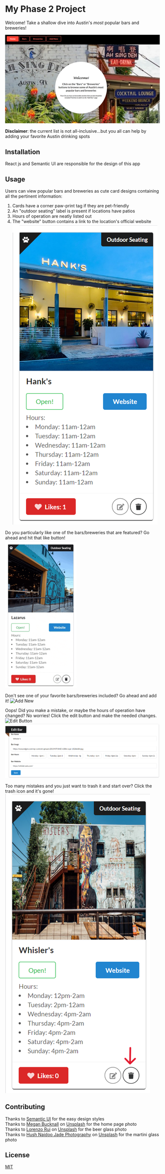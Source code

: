 # My Phase 2 Project 

Welcome! Take a shallow dive into Austin's *most* popular bars and breweries!  

![Welcome](/home-page.png)

**Disclaimer**: the current list is not all-inclusive...but you all can help by adding your favorite Austin drinking spots

## Installation

React js and Semantic UI are responsible for the design of this app

## Usage

Users can view popular bars and breweries as cute card designs containing all the pertinent information:  
1. Cards have a corner paw-print tag if they are pet-friendly
2. An "outdoor seating" label is present if locations have patios
3. Hours of operation are neatly listed out 
4. The "website" button contains a link to the location's official website   
![Hank's Bar Card](/Hanks-bar-card.png)    

Do you particularly like one of the bars/breweries that are featured? Go ahead and hit that like button!   
![Like Button](/likes.gif)

Don't see one of your favorite bars/breweries included? Go ahead and add it! 
![Add New](//add-new.png)

Oops! Did you make a mistake, or maybe the hours of operation have changed? No worries! Click the edit button and make the needed changes.
![Edit Button](/src/assets/edit-button.png)
![Edit Form](/edit-form.png)

Too many mistakes and you just want to trash it and start over? Click the trash icon and it's gone! 
![Delete Button](/delete-button.png)

 
## Contributing

Thanks to [Semantic UI](https://react.semantic-ui.com/) for the easy design styles  
Thanks to [Megan Bucknall](https://unsplash.com/@meganmarkham?utm_source=unsplash&utm_medium=referral&utm_content=creditCopyText) on [Unsplash](https://unsplash.com/) for the home page photo  
Thanks to [Lorenzo Rui](https://unsplash.com/@lorenzorui?utm_source=unsplash&utm_medium=referral&utm_content=creditCopyText) on [Unsplash](https://unsplash.com/) for the beer glass photo  
Thanks to [Hush Naidoo Jade Photography](https://unsplash.com/@hush52?utm_source=unsplash&utm_medium=referral&utm_content=creditCopyText) on [Unsplash](https://unsplash.com/) for the martini glass photo





## License

[MIT](https://choosealicense.com/licenses/mit/)